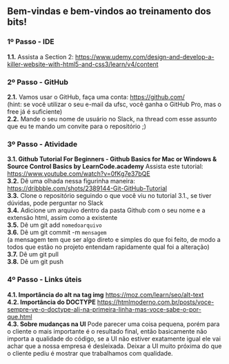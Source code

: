 ## Bem-vindas e bem-vindos ao treinamento dos bits!

### 1º Passo - IDE

**1.1.** Assista a Section 2: <https://www.udemy.com/design-and-develop-a-killer-website-with-html5-and-css3/learn/v4/content>

### 2º Passo - GitHub

**2.1.** Vamos usar o GitHub, faça uma conta: <https://github.com/>  
(hint: se você utilizar o seu e-mail da ufsc, você ganha o GitHub Pro, mas o free já é suficiente)  
**2.2.** Mande o seu nome de usuário no Slack, na thread com esse assunto que eu te mando um convite para o repositório ;)  

### 3º Passo - Atividade

**3.1. Github Tutorial For Beginners - Github Basics for Mac or Windows & Source Control Basics by LearnCode.academy** Assista este tutorial: <https://www.youtube.com/watch?v=0fKg7e37bQE>  
**3.2.** Dê uma olhada nessa figurinha maneira: <https://dribbble.com/shots/2389144-Git-GitHub-Tutorial>  
**3.3.** Clone o repositório seguindo o que você viu no tutorial 3.1., se tiver dúvidas, pode perguntar no Slack  
**3.4.** Adicione um arquivo dentro da pasta Github com o seu nome e a extensão html, assim como a existente  
**3.5.** Dê um git add `nomedoarquivo`   
**3.6.** Dê um git commit -m `mensagem`  
(a mensagem tem que ser algo direto e simples do que foi feito, de modo a todos que estão no projeto entendam rapidamente qual foi a alteração)  
**3.7.** Dê um git pull  
**3.8.** Dê um git push  

### 4º Passo - Links úteis

**4.1. Importância do alt na tag img** <https://moz.com/learn/seo/alt-text>  
**4.2. Importância do DOCTYPE** <https://htmlmoderno.com.br/posts/voce-sempre-ve-o-doctype-ali-na-primeira-linha-mas-voce-sabe-o-por-que.html>  
**4.3. Sobre mudanças na UI** Pode parecer uma coisa pequena, porém para o cliente o mais importante é o resultado final, então basicamente não importa a qualidade do código, se a UI não estiver exatamente igual ele vai achar que a nossa empresa é desleixada. Deixar a UI muito próxima do que o cliente pediu é mostrar que trabalhamos com qualidade.  
